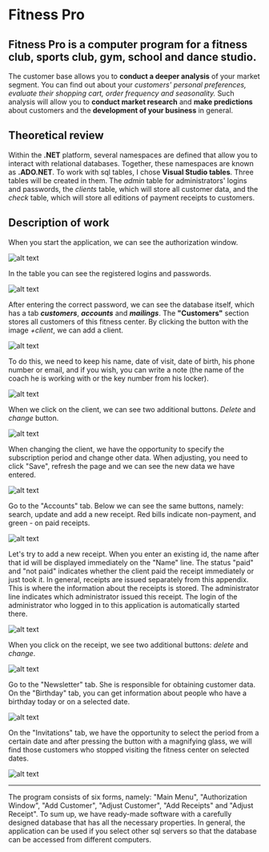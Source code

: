 # Fitness Pro

## Fitness Pro is a computer program for a fitness club, sports club, gym, school and dance studio.

The customer base allows you to **conduct a deeper analysis** of your market segment. You can find out about your *customers' personal preferences, evaluate their shopping cart, order frequency and seasonality.* Such analysis will allow you to **conduct market research** and **make predictions** about customers and the **development of your business** in general.

## **Theoretical review**

Within the **.NET** platform, several namespaces are defined that allow you to interact with relational databases. Together, these namespaces are known as **.ADO.NET**.
To work with sql tables, I chose **Visual Studio tables**. Three tables will be created in them. The *admin* table for administrators' logins and passwords, the *clients* table, which will store all customer data, and the *check* table, which will store all editions of payment receipts to customers.

## **Description of work**

When you start the application, we can see the authorization window.


![alt text](https://github.com/mariayurchenko/FitnessPro/blob/master/foto/authorization.png "Authorization")


In the table you can see the registered logins and passwords.


![alt text][admin]


After entering the correct password, we can see the database itself, which has a tab ***customers***, ***accounts*** and ***mailings***. The **"Customers"** section stores all customers of this fitness center. By clicking the button with the image *+client*, we can add a client.


![alt text](https://github.com/mariayurchenko/FitnessPro/blob/master/foto/clients.png "Clients")


To do this, we need to keep his name, date of visit, date of birth, his phone number or email, and if you wish, you can write a note (the name of the coach he is working with or the key number from his locker).


![alt text][newclient]


When we click on the client, we can see two additional buttons. *Delete* and *change* button.


![alt text][deleteandchange]


When changing the client, we have the opportunity to specify the subscription period and change other data. When adjusting, you need to click "Save", refresh the page and we can see the new data we have entered.


![alt text][change]


Go to the "Accounts" tab. Below we can see the same buttons, namely: search, update and add a new receipt. Red bills indicate non-payment, and green - on paid receipts.


![alt text][receipt]


Let's try to add a new receipt. When you enter an existing id, the name after that id will be displayed immediately on the "Name" line. The status "paid" and "not paid" indicates whether the client paid the receipt immediately or just took it. In general, receipts are issued separately from this appendix. This is where the information about the receipts is stored. The administrator line indicates which administrator issued this receipt. The login of the administrator who logged in to this application is automatically started there.


![alt text][addreceipt]


When you click on the receipt, we see two additional buttons: *delete* and *change*.


![alt text][changereceipt]


Go to the "Newsletter" tab. She is responsible for obtaining customer data. On the "Birthday" tab, you can get information about people who have a birthday today or on a selected date.


![alt text][birthday]


On the "Invitations" tab, we have the opportunity to select the period from a certain date and after pressing the button with a magnifying glass, we will find those customers who stopped visiting the fitness center on selected dates.


![alt text][invite]

___

The program consists of six forms, namely: "Main Menu", "Authorization Window", "Add Customer", "Adjust Customer", "Add Receipts" and "Adjust Receipt".
To sum up, we have ready-made software with a carefully designed database that has all the necessary properties. In general, the application can be used if you select other sql servers so that the database can be accessed from different computers.

[admin]: https://github.com/mariayurchenko/FitnessPro/blob/master/foto/admin.png "Table admin"
[addnewclient]: https://github.com/mariayurchenko/FitnessPro/blob/master/foto/addnewclient.png "Add new client"
[addreceipt]: https://github.com/mariayurchenko/FitnessPro/blob/master/foto/addreceipt.png "Addreceipt"
[birthday]: https://github.com/mariayurchenko/FitnessPro/blob/master/foto/birthday.png "Birthday table"
[change]: https://github.com/mariayurchenko/FitnessPro/blob/master/foto/change.png "Change client"
[changereceipt]: https://github.com/mariayurchenko/FitnessPro/blob/master/foto/changereceipt.png "Change and delete receipt"
[invite]: https://github.com/mariayurchenko/FitnessPro/blob/master/foto/invite.png "invite"
[newclient]: https://github.com/mariayurchenko/FitnessPro/blob/master/foto/newclient.png "new client"
[receipt]: https://github.com/mariayurchenko/FitnessPro/blob/master/foto/receipt.png "receipt"
[deleteandchange]: https://github.com/mariayurchenko/FitnessPro/blob/master/foto/deleteandchange.png "Delete and change"

